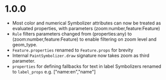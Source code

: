 # 1.0.0

* Most color and numerical Symbolizer attributes can now be treated as evaluated properties, with parameters (zoom:number,feature:Feature)
* `Rule` filters parameters changed from (properties:any) to (zoom:number,feature:Feature) to enable filtering on zoom level and geom_type.
* `Feature.properties` renamed to `Feature.props` for brevity
* Internal `PaintSymbolizer.draw` signature now takes zoom as third parameter.
* `properties` for defining fallbacks for text in label Symbolizers renamed to `label_props` e.g. ["name:en","name"]
